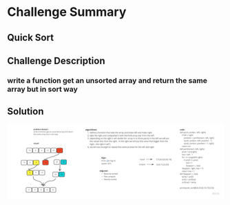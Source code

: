# Challenge Summary
## Quick Sort

## Challenge Description
### write a function get an unsorted array and return the same array but in sort way



## Solution
![image](../../../assets/quikesort.jpg)
